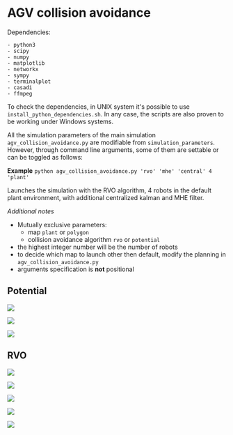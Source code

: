 # AGV collision avoidance

Dependencies:
```
- python3
- scipy
- numpy
- matplotlib
- networkx
- sympy
- terminalplot
- casadi
- ffmpeg
```
To check the dependencies, in UNIX system it's possible to use ```install_python_dependencies.sh```.
In any case, the scripts are also proven to be working under Windows systems.

All the simulation parameters of the main simulation ```agv_collision_avoidance.py``` are modifiable from ```simulation_parameters```.
However, through command line arguments, some of them are settable or can be toggled as follows:

**Example**
```python agv_collision_avoidance.py 'rvo' 'mhe' 'central' 4 'plant'```

Launches the simulation with the RVO algorithm, 4 robots in the default plant environment, with additional centralized kalman and MHE filter.

*Additional notes*
- Mutually exclusive parameters:
  - map ```plant``` or ```polygon```
  - collision avoidance algorithm ```rvo``` or ```potential```
- the highest integer number will be the number of robots
- to decide which map to launch other then default, modify the planning in ```agv_collision_avoidance.py```
- arguments specification is **not** positional


## Potential

![](Animation/simulation_3_potential_02-04_13-17.gif)

![](Animation/simulation_2_potential_02-04_15-25.gif)

![](Animation/simulation_8_potential_02-04_15-39.gif)

## RVO

![](Animation/simulation_2_rvo_02-04_10-00.gif)

![](Animation/simulation_2_rvo_02-04_09-52.gif)

![](Animation/simulation_3_rvo_02-04_08-33.gif)

![](Animation/simulation_3_rvo_02-04_08-44.gif)

![](Animation\simulation_8_rvo_02-04_16-01.gif)


